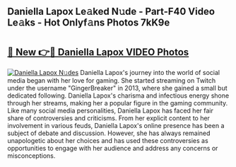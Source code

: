 ## Daniella Lapox Le𝚊ked N𝚞de - Part-F40 Video Le𝚊ks - Hot Onlyf𝚊ns Photos 7kK9e

# <h2><a href="http://ab23324.deff.icu/?id=Daniella+Lapox">🔗 New 👉🔴 Daniella Lapox VIDEO Photos</a></h2>

[![Daniella Lapox N𝚞des](https://i.imgur.com/rIISA9y.gif)](http://ab23324.deff.icu/?id=Daniella+Lapox)
Daniella Lapox's journey into the world of social media began with her love for gaming. She started streaming on Twitch under the username "GingerBreaker" in 2013, where she gained a small but dedicated following. Daniella Lapox's charisma and infectious energy shone through her streams, making her a popular figure in the gaming community. Like many social media personalities, Daniella Lapox has faced her fair share of controversies and criticisms. From her explicit content to her involvement in various feuds, Daniella Lapox's online presence has been a subject of debate and discussion. However, she has always remained unapologetic about her choices and has used these controversies as opportunities to engage with her audience and address any concerns or misconceptions.
